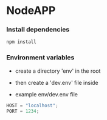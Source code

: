 # NodeAPP

### Install dependencies

```bash
npm install
```

### Environment variables

- create a directory 'env' in the root

- then create a 'dev.env' file inside

- example env/dev.env file

```js
HOST = "localhost";
PORT = 1234;
```
